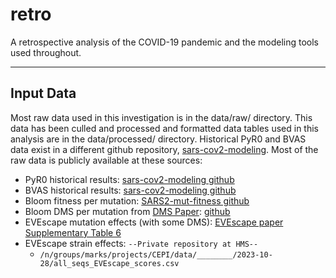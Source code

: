 # retro
A retrospective analysis of the COVID-19 pandemic and the modeling tools used throughout.

---
## Input Data
Most raw data used in this investigation is in the data/raw/ directory. This data has been culled and processed and formatted data tables used in this analysis are in the data/processed/ directory. Historical PyR0 and BVAS data exist in a different github repository, [sars-cov2-modeling](https://github.com/bkotzen/sars-cov2-modeling). Most of the raw data is publicly available at these sources:
* PyR0 historical results: [sars-cov2-modeling github](https://github.com/bkotzen/sars-cov2-modeling)
* BVAS historical results: [sars-cov2-modeling github](https://github.com/bkotzen/sars-cov2-modeling)
* Bloom fitness per mutation: [SARS2-mut-fitness github](https://github.com/jbloomlab/SARS2-mut-fitness/blob/main/results/aa_fitness/aamut_fitness_all.csv)
* Bloom DMS per mutation from [DMS Paper](https://www.ncbi.nlm.nih.gov/pmc/articles/PMC7418704/): [github](https://github.com/jbloomlab/SARS-CoV-2-RBD_DMS/blob/master/results/single_mut_effects/single_mut_effects.csv)
* EVEscape mutation effects (with some DMS): [EVEscape paper](https://www.nature.com/articles/s41586-023-06617-0) [Supplementary Table 6](https://static-content.springer.com/esm/art%3A10.1038%2Fs41586-023-06617-0/MediaObjects/41586_2023_6617_MOESM8_ESM.zip)
* EVEscape strain effects: `--Private repository at HMS--`
    * `/n/groups/marks/projects/CEPI/data/________/2023-10-28/all_seqs_EVEscape_scores.csv`
